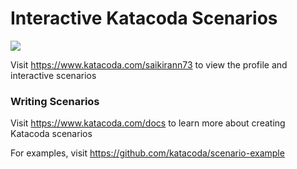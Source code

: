 # Interactive Katacoda Scenarios

[![](http://shields.katacoda.com/katacoda/saikirann73/count.svg)](https://www.katacoda.com/saikirann73 "Get your profile on Katacoda.com")

Visit https://www.katacoda.com/saikirann73 to view the profile and interactive scenarios

### Writing Scenarios
Visit https://www.katacoda.com/docs to learn more about creating Katacoda scenarios

For examples, visit https://github.com/katacoda/scenario-example
